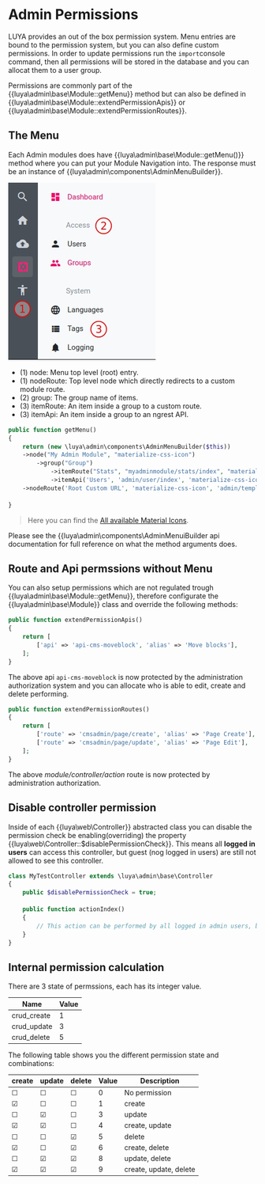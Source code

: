 # Admin Permissions

LUYA provides an out of the box permission system. Menu entries are bound to the permission system, but you can also define custom permissions. In order to update permissions run the `import`console command, then all permissions will be stored in the database and you can allocat them to a user group.

Permissions are commonly part of the {{luya\admin\base\Module::getMenu}} method but can also be defined in {{luya\admin\base\Module::extendPermissionApis}} or {{luya\admin\base\Module::extendPermissionRoutes}}.

## The Menu

Each Admin modules does have {{luya\admin\base\Module::getMenu()}} method where you can put your Module Navigation into. The response must be an instance of {{luya\admin\components\AdminMenuBuilder}}.

![menu](https://raw.githubusercontent.com/luyadev/luya/master/docs/guide/img/admin-menu-structure.jpg "LUYA Menu")

+ (1) node: Menu top level (root) entry.
+ (1) nodeRoute: Top level node which directly redirects to a custom module route.
+ (2) group: The group name of items.
+ (3) itemRoute: An item inside a group to a custom route.
+ (3) itemApi: An item inside a group to an ngrest API.

```php
public function getMenu()
{
    return (new \luya\admin\components\AdminMenuBuilder($this))
    ->node("My Admin Module", "materialize-css-icon")
        ->group("Group")
            ->itemRoute("Stats", "myadminmodule/stats/index", "materialize-css-icon") // An example for a custom route
            ->itemApi('Users', 'admin/user/index', 'materialize-css-icon', 'api-admin-user') // An example for en NgRest Api
    ->nodeRoute('Root Custom URL', 'materialize-css-icon', 'admin/templates/mytemplate', 'module/controller/route');

}
```

> Here you can find the [All available Material Icons](https://material.io/icons/).

Please see the {{luya\admin\components\AdminMenuiBuilder api documentation for full reference on what the method arguments does.

## Route and Api permssions without Menu

You can also setup permissions which are not regulated trough {{luya\admin\base\Module::getMenu}}, therefore configurate the {{luya\admin\base\Module}} class and override the following methods:

```php
public function extendPermissionApis()
{
    return [
        ['api' => 'api-cms-moveblock', 'alias' => 'Move blocks'],
    ];
}
```

The above api `api-cms-moveblock` is now protected by the administration authorization system and you can allocate who is able to edit, create and delete performing.

```php
public function extendPermissionRoutes()
{
    return [
        ['route' => 'cmsadmin/page/create', 'alias' => 'Page Create'],
        ['route' => 'cmsadmin/page/update', 'alias' => 'Page Edit'],
    ];
}
```

The above *module/controller/action* route is now protected by administration authorization.


## Disable controller permission

Inside of each {{luya\web\Controller}} abstracted class you can disable the permission check be enabling(overriding) the property {{luya\web\Controller::$disablePermissionCheck}}. This means all **logged in users** can access this controller, but guest (nog logged in users) are still not allowed to see this controller.

```php
class MyTestController extends \luya\admin\base\Controller
{
    public $disablePermissionCheck = true;
    
    public function actionIndex()
    {
        // This action can be performed by all logged in admin users, but not guest users.
    }
}
```

## Internal permission calculation

There are 3 state of permssions, each has its integer value.

|Name          |Value
|------        |----
|crud_create   |1
|crud_update   |3
|crud_delete   |5

The following table shows you the different permission state and combinations:

|create    |update    |delete    |Value         |Description
|---       |---       |---       |---           |----
|☐         |☐         |☐         |0             |No permission
|☑         |☐         |☐         |1             |create
|☐         |☑         |☐         |3             |update
|☑         |☑         |☐         |4             |create, update
|☐         |☐         |☑         |5             |delete
|☑         |☐         |☑         |6             |create, delete
|☐         |☑         |☑         |8             |update, delete
|☑         |☑         |☑         |9             |create, update, delete

